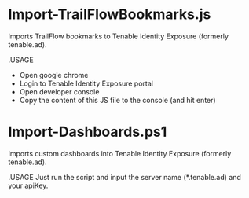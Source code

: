 # Import-TrailFlowBookmarks.js
Imports TrailFlow bookmarks to Tenable Identity Exposure (formerly tenable.ad).

.USAGE
  -  Open google chrome
  -  Login to Tenable Identity Exposure portal
  -  Open developer console
  -  Copy the content of this JS file to the console (and hit enter)

# Import-Dashboards.ps1
Imports custom dashboards into Tenable Identity Exposure (formerly tenable.ad).

.USAGE
Just run the script and input the server name (*.tenable.ad) and your apiKey.
